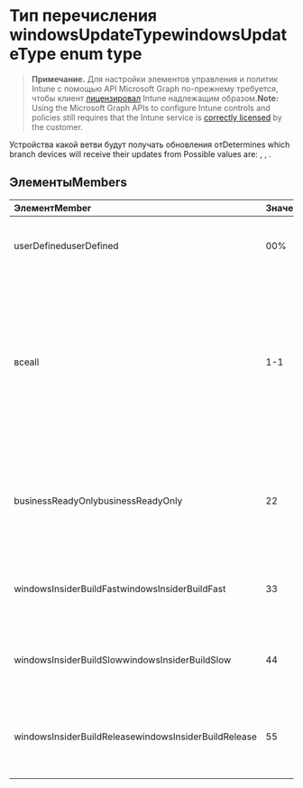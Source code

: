 # <a name="windowsupdatetype-enum-type"></a><span data-ttu-id="fd12e-101">Тип перечисления windowsUpdateType</span><span class="sxs-lookup"><span data-stu-id="fd12e-101">windowsUpdateType enum type</span></span>

> <span data-ttu-id="fd12e-102">**Примечание.** Для настройки элементов управления и политик Intune с помощью API Microsoft Graph по-прежнему требуется, чтобы клиент [лицензировал](https://go.microsoft.com/fwlink/?linkid=839381) Intune надлежащим образом.</span><span class="sxs-lookup"><span data-stu-id="fd12e-102">**Note:** Using the Microsoft Graph APIs to configure Intune controls and policies still requires that the Intune service is [correctly licensed](https://go.microsoft.com/fwlink/?linkid=839381) by the customer.</span></span>

<span data-ttu-id="fd12e-103">Устройства какой ветви будут получать обновления от</span><span class="sxs-lookup"><span data-stu-id="fd12e-103">Determines which branch devices will receive their updates from Possible values are: , , .</span></span>
## <a name="members"></a><span data-ttu-id="fd12e-104">Элементы</span><span class="sxs-lookup"><span data-stu-id="fd12e-104">Members</span></span>
|<span data-ttu-id="fd12e-105">Элемент</span><span class="sxs-lookup"><span data-stu-id="fd12e-105">Member</span></span>|<span data-ttu-id="fd12e-106">Значение</span><span class="sxs-lookup"><span data-stu-id="fd12e-106">Value</span></span>|<span data-ttu-id="fd12e-107">Описание</span><span class="sxs-lookup"><span data-stu-id="fd12e-107">Description</span></span>|
|:---|:---|:---|
|<span data-ttu-id="fd12e-108">userDefined</span><span class="sxs-lookup"><span data-stu-id="fd12e-108">userDefined</span></span>|<span data-ttu-id="fd12e-109">0</span><span class="sxs-lookup"><span data-stu-id="fd12e-109">0%</span></span>|<span data-ttu-id="fd12e-110">Разрешение пользователю выполнить настройку.</span><span class="sxs-lookup"><span data-stu-id="fd12e-110">Allow the user to set.</span></span>|
|<span data-ttu-id="fd12e-111">все</span><span class="sxs-lookup"><span data-stu-id="fd12e-111">all</span></span>|<span data-ttu-id="fd12e-112">1</span><span class="sxs-lookup"><span data-stu-id="fd12e-112">-1</span></span>|<span data-ttu-id="fd12e-113">Полугодовой канал (целевой)</span><span class="sxs-lookup"><span data-stu-id="fd12e-113">Semi-Annual Channel (Targeted)</span></span> <span data-ttu-id="fd12e-114">Устройство получает все соответствующие обновления функций из Semi-annual Channel (Targeted).</span><span class="sxs-lookup"><span data-stu-id="fd12e-114">Device gets all applicable feature updates from Semi-annual Channel (Targeted).</span></span>|
|<span data-ttu-id="fd12e-115">businessReadyOnly</span><span class="sxs-lookup"><span data-stu-id="fd12e-115">businessReadyOnly</span></span>|<span data-ttu-id="fd12e-116">2</span><span class="sxs-lookup"><span data-stu-id="fd12e-116">2</span></span>|<span data-ttu-id="fd12e-117">Полугодовой канал.</span><span class="sxs-lookup"><span data-stu-id="fd12e-117">Semi-Annual Channel</span></span> <span data-ttu-id="fd12e-118">Устройство получает обновления функций из Semi-annual Channel.</span><span class="sxs-lookup"><span data-stu-id="fd12e-118">Device gets feature updates from Semi-annual Channel.</span></span>|
|<span data-ttu-id="fd12e-119">windowsInsiderBuildFast</span><span class="sxs-lookup"><span data-stu-id="fd12e-119">windowsInsiderBuildFast</span></span>|<span data-ttu-id="fd12e-120">3</span><span class="sxs-lookup"><span data-stu-id="fd12e-120">3</span></span>|<span data-ttu-id="fd12e-121">Сборка участника программы предварительной оценки Windows — быстрое</span><span class="sxs-lookup"><span data-stu-id="fd12e-121">Windows Insider build - Fast</span></span>|
|<span data-ttu-id="fd12e-122">windowsInsiderBuildSlow</span><span class="sxs-lookup"><span data-stu-id="fd12e-122">windowsInsiderBuildSlow</span></span>|<span data-ttu-id="fd12e-123">4</span><span class="sxs-lookup"><span data-stu-id="fd12e-123">4</span></span>|<span data-ttu-id="fd12e-124">Сборка участника программы предварительной оценки Windows — медленное</span><span class="sxs-lookup"><span data-stu-id="fd12e-124">Windows Insider build - Slow</span></span>|
|<span data-ttu-id="fd12e-125">windowsInsiderBuildRelease</span><span class="sxs-lookup"><span data-stu-id="fd12e-125">windowsInsiderBuildRelease</span></span>|<span data-ttu-id="fd12e-126">5</span><span class="sxs-lookup"><span data-stu-id="fd12e-126">5</span></span>|<span data-ttu-id="fd12e-127">Выпуск Сборка участника программы предварительной оценки Windows</span><span class="sxs-lookup"><span data-stu-id="fd12e-127">Release Windows Insider build</span></span>|








